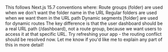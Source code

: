 This follows Next.js 15.7 conventions where:
Route groups (folder) are used when we don't want the folder name in the URL
Regular folders are used when we want them in the URL path
Dynamic segments [folder] are used for dynamic routes
The key difference is that the user dashboard should be a real URL path (/dashboard), not a route group, because we want users to access it at that specific URL.
Try refreshing your app - the routing conflict should be resolved now. Let me know if you'd like me to explain any part of this in more detail!